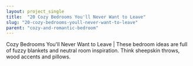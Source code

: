 ```yaml
---
layout: project_single
title:  "20 Cozy Bedrooms You'll Never Want to Leave"
slug: "20-cozy-bedrooms-youll-never-want-to-leave"
parent: "cozy-and-romantic-bedroom"
---
```

Cozy Bedrooms You'll Never Want to Leave | These bedroom ideas are full of fuzzy blankets and neutral room inspiration. Think sheepskin throws, wood accents and pillows.